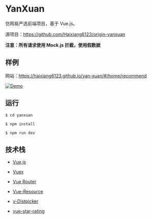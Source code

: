 # YanXuan

仿网易严选前端项目，基于 Vue.js。

源项目：https://github.com/Haixiang6123/origin-yanxuan

**注意：所有请求使用 Mock.js 拦截，使用假数据**

## 样例

网站：https://haixiang6123.github.io/yan-xuan/#/home/recommend

[![Demo](http://img.youtube.com/vi/_Fx9Dsnajno/0.jpg)](http://www.youtube.com/watch?v=_Fx9Dsnajno "Demo")

## 运行

```
$ cd yanxuan

$ npm install

$ npm run dev
```

## 技术栈

- [Vue.js](https://cn.vuejs.org/v2/guide/)

- [Vuex](https://vuex.vuejs.org/zh-cn/)

- [Vue Router](https://router.vuejs.org/zh-cn/)

- [Vue-Resource](https://github.com/pagekit/vue-resource)

- [v-Distpicker](https://www.awesomes.cn/repo/jcc/v-distpicker)

- [vue-star-rating](https://www.ctolib.com/vue-star-rating.html)

